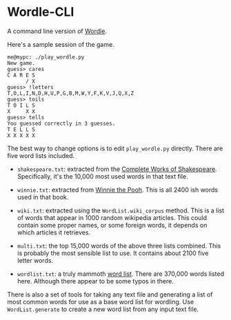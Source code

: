 # Wordle-CLI
A command line version of [Wordle](https://www.powerlanguage.co.uk/wordle/).

Here's a sample session of the game.

```
me@mypc: ./play_wordle.py 
New game.
guess> cares
C A R E S
      / X
guess> !letters
T,O,L,I,N,D,H,U,P,G,B,M,W,Y,F,K,V,J,Q,X,Z
guess> toils
T O I L S
X     X X
guess> tells
You guessed correctly in 3 guesses.
T E L L S
X X X X X
```
The best way to change options is to edit `play_wordle.py` directly.
There are five word lists included.

 - `shakespeare.txt`: extracted from the 
   [Complete Works of Shakespeare](https://www.gutenberg.org/files/100/100-0.txt).
   Specifically, it's the 10,000 most used words in that text file.

 - `winnie.txt`: extracted from 
   [Winnie the Pooh](https://www.gutenberg.org/cache/epub/67098/pg67098.txt).
   This is all 2400 ish words used in that book.

 - `wiki.txt`: extracted using the `WordList.wiki_corpus` method.
   This is a list of words that appear in 1000 random wikipedia articles.
   This could contain some proper names, or some foreign words,
   it depends on which articles it retrieves.
   
 - `multi.txt`: the top 15,000 words of the above three lists combined.
   This is probably the most sensible list to use.
   It contains about 2100 five letter words.

 - `wordlist.txt`: a truly mammoth 
   [word list](https://github.com/dwyl/english-words).
   There are 370,000 words listed here. 
   Although there appear to be some typos in there.

There is also a
set of tools for taking any text file and generating
a list of most common words for use as a base word list for
wordling.
Use `WordList.generate` to create a new word list from any input text file.

